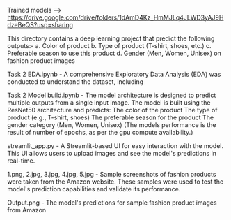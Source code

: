 Trained models --> https://drive.google.com/drive/folders/1dAmD4Kz_HmMJLq4JLWD3yAJ9HdzeBeQS?usp=sharing

This directory contains a deep learning project that predict the
following outputs:-
a. Color of product
b. Type of product (T-shirt, shoes, etc.)
c. Preferable season to use this product
d. Gender (Men, Women, Unisex) on fashion product images

Task 2 EDA.ipynb - A comprehensive Exploratory Data Analysis (EDA) was conducted to understand the dataset, including

Task 2 Model build.ipynb - The model architecture is designed to predict multiple outputs from a single input image. The model is built using the ResNet50 architecture and predicts:
                            The color of the product
                            The type of product (e.g., T-shirt, shoes)
                            The preferable season for the product
                            The gender category (Men, Women, Unisex)
                            (The models performance is the result of number of epochs, as per the gpu compute availability.)

streamlit_app.py - A Streamlit-based UI for easy interaction with the model. This UI allows users to upload images and see the model's predictions in real-time.

1.png, 2.jpg, 3.jpg, 4.jpg, 5.jpg - Sample screenshots of fashion products were taken from the Amazon website. These samples were used to test the model's prediction capabilities and validate its performance.

Output.png - The model's predictions for sample fashion product images from Amazon

